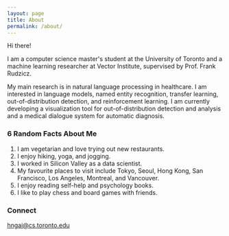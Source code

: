 ```yaml
---
layout: page
title: About
permalink: /about/
---
```


Hi there! 

I am a computer science master's student at the University of Toronto 
and a machine learning researcher at Vector Institute, 
supervised by Prof. Frank Rudzicz. 

My main research is in natural language processing in healthcare. I am interested in 
language models, named entity recognition, transfer learning, 
out-of-distribution detection, and reinforcement learning.
I am currently developing a visualization tool for out-of-distribution detection and analysis
and a medical dialogue system for automatic diagnosis.

### 6 Random Facts About Me

1. I am vegetarian and love trying out new restaurants.
2. I enjoy hiking, yoga, and jogging.
3. I worked in Silicon Valley as a data scientist.
4. My favourite places to visit include Tokyo, Seoul, Hong Kong, San Francisco, Los Angeles, Montreal, and Vancouver.
5. I enjoy reading self-help and psychology books.
6. I like to play chess and board games with friends.
### Connect

[hngai@cs.toronto.edu](mailto:email@domain.com)
